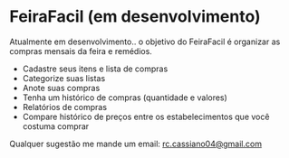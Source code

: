 # FeiraFacil (em desenvolvimento)

Atualmente em desenvolvimento.. o objetivo do FeiraFacil é organizar
as compras mensais da feira e remédios.

- Cadastre seus itens e lista de compras
- Categorize suas listas
- Anote suas compras
- Tenha um histórico de compras (quantidade e valores)
- Relatórios de compras 
- Compare histórico de preços entre os estabelecimentos que você costuma comprar


Qualquer sugestão me mande um email: rc.cassiano04@gmail.com



